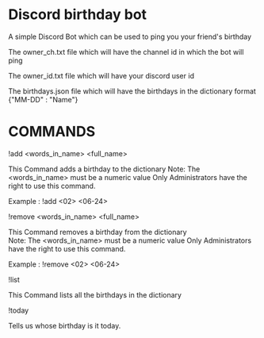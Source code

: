 # Discord birthday bot

A simple Discord Bot which can be used to ping you your friend's birthday

The owner_ch.txt file which will have the channel id in which the bot will ping

The owner_id.txt file which will have your discord user id

The birthdays.json file which will have the birthdays in the dictionary format {"MM-DD" : "Name"}

# COMMANDS

!add <words_in_name> <full_name> <date>
        
This Command adds a birthday to the dictionary
Note:   The <words_in_name> must be a numeric value
        Only Administrators have the right to use this command.
        
Example : !add <02> <Test Subject> <06-24>

!remove <words_in_name> <full_name> <date>

This Command removes a birthday from the dictionary     
Note:   The <words_in_name> must be a numeric value
        Only Administrators have the right to use this command.
        
Example : !remove <02> <Test Subject> <06-24>

!list
        
This Command lists all the birthdays in the dictionary

!today

Tells us whose birthday is it today.

